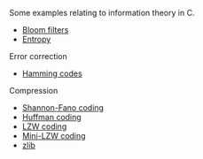 Some examples relating to information theory in C.

* [Bloom filters](/bloom-filter) 
* [Entropy](/entropy) 

Error correction

* [Hamming codes](/hamming) 

Compression

* [Shannon-Fano coding](/shannon-fano) 
* [Huffman coding](/huffman) 
* [LZW coding](/lzw) 
* [Mini-LZW coding](/mini-lzw) 
* [zlib](/zlib) 

